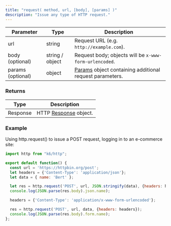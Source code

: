 ```yaml
---
title: "request( method, url, [body], [params] )"
description: "Issue any type of HTTP request."
---
```


| Parameter         | Type            | Description                                                                                           |
| ----------------- | --------------- | ----------------------------------------------------------------------------------------------------- |
| url               | string          | Request URL (e.g. `http://example.com`).                                                              |
| body (optional)   | string / object | Request body; objects will be `x-www-form-urlencoded`.                                                |
| params (optional) | object          | [Params](/javascript-api/k6-http/params) object containing additional request parameters. |


### Returns

| Type     | Description                                                           |
| -------- | --------------------------------------------------------------------- |
| Response | HTTP [Response](/javascript-api/k6-http/response) object. |

### Example

Using http.request() to issue a POST request, logging in to an e-commerce site:

<div class="code-group" data-props='{"labels": []}'>

```js
import http from "k6/http";

export default function() {
  const url = 'https://httpbin.org/post';
  let headers = {'Content-Type': 'application/json'};
  let data = { name: 'Bert' };

  let res = http.request('POST', url, JSON.stringify(data), {headers: headers});
  console.log(JSON.parse(res.body).json.name);

  headers = {'Content-Type': 'application/x-www-form-urlencoded'};

  res = http.request('POST', url, data, {headers: headers});
  console.log(JSON.parse(res.body).form.name);
};
```

</div>
